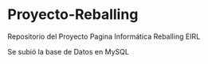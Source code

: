 # Proyecto-Reballing
Repositorio del Proyecto Pagina Informática Reballing EIRL

Se subió la base de Datos en MySQL 
